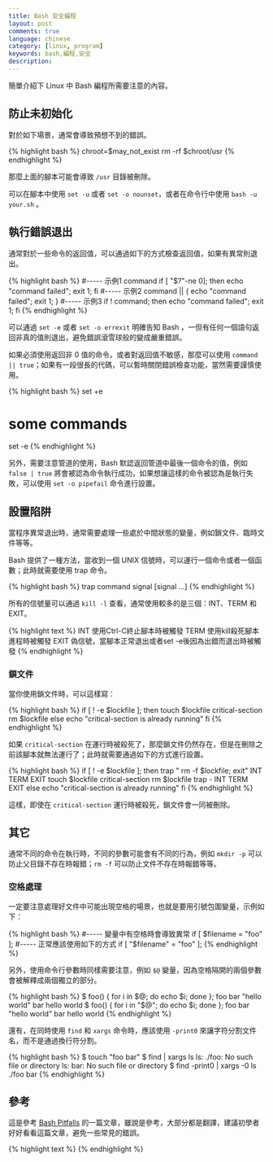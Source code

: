 ```yaml
---
title: Bash 安全編程
layout: post
comments: true
language: chinese
category: [linux, program]
keywords: bash,編程,安全
description:
---
```


簡單介紹下 Linux 中 Bash 編程所需要注意的內容。

<!-- more -->

## 防止未初始化

對於如下場景，通常會導致預想不到的錯誤。

{% highlight bash %}
chroot=$may_not_exist
rm -rf $chroot/usr
{% endhighlight %}

那麼上面的腳本可能會導致 `/usr` 目錄被刪除。

可以在腳本中使用 `set -u` 或者 `set -o nounset`，或者在命令行中使用 `bash -u your.sh` 。

## 執行錯誤退出

通常對於一些命令的返回值，可以通過如下的方式檢查返回值，如果有異常則退出。

{% highlight bash %}
#----- 示例1
command
if [ "$?"-ne 0]; then echo "command failed"; exit 1; fi
#----- 示例2
command || { echo "command failed"; exit 1; }
#----- 示例3
if ! command; then echo "command failed"; exit 1; fi
{% endhighlight %}

可以通過 `set -e` 或者 `set -o errexit` 明確告知 Bash ，一但有任何一個語句返回非真的值則退出，避免錯誤滾雪球般的變成嚴重錯誤。

如果必須使用返回非 0 值的命令，或者對返回值不敏感，那麼可以使用 `command || true`；如果有一段很長的代碼，可以暫時關閉錯誤檢查功能，當然需要謹慎使用。

{% highlight bash %}
set +e
# some commands
set -e
{% endhighlight %}

另外，需要注意管道的使用，Bash 默認返回管道中最後一個命令的值，例如 `false | true` 將會被認為命令執行成功，如果想讓這樣的命令被認為是執行失敗，可以使用 `set -o pipefail` 命令進行設置。

## 設置陷阱

當程序異常退出時，通常需要處理一些處於中間狀態的變量，例如鎖文件、臨時文件等等。

Bash 提供了一種方法，當收到一個 UNIX 信號時，可以運行一個命令或者一個函數；此時就需要使用 trap 命令。

{% highlight bash %}
trap command signal [signal ...]
{% endhighlight %}

所有的信號量可以通過 `kill -l` 查看，通常使用較多的是三個：INT、TERM 和 EXIT。

{% highlight text %}
INT   使用Ctrl-C終止腳本時被觸發
TERM  使用kill殺死腳本進程時被觸發
EXIT  偽信號，當腳本正常退出或者set -e後因為出錯而退出時被觸發
{% endhighlight %}

### 鎖文件

當你使用鎖文件時，可以這樣寫：

{% highlight bash %}
if [ ! -e $lockfile ]; then
    touch $lockfile
    critical-section
    rm $lockfile
else
    echo "critical-section is already running"
fi
{% endhighlight %}

如果 `critical-section` 在運行時被殺死了，那麼鎖文件仍然存在，但是在刪除之前該腳本就無法運行了；此時就需要通過如下的方式進行設置。

{% highlight bash %}
if [ ! -e $lockfile ]; then
    trap " rm -f $lockfile; exit" INT TERM EXIT
    touch $lockfile
    critical-section
    rm $lockfile
    trap - INT TERM EXIT
else
    echo "critical-section is already running"
fi
{% endhighlight %}

這樣，即使在 `critical-section` 運行時被殺死，鎖文件會一同被刪除。


<!--
### 竟態條件

另外，在上面鎖文件示例中，會存在一個竟態條件，也就是在判斷鎖文件和創建鎖文件之間。

其中一個可行的解決方法是使用IO重定向和bash的noclobber(wikipedia)模式，重定向到不存在的文件。我們可以這麼做：
if ( set -o noclobber; echo "$$" > "$lockfile") 2> /dev/null;
then
trap 'rm -f "$lockfile"; exit $?' INT TERM EXIT
critical-section
rm -f "$lockfile"
trap - INT TERM EXIT
else
echo "Failed to acquire lockfile: $lockfile"
echo "held by $(cat $lockfile)"
fi
更復雜一點兒的問題是你要更新一大堆文件，當它們更新過程中出現問題時，你是否能讓腳本掛得更加優雅一些。你想確認那些正確更新了，哪些根本沒有變化。比如你需要一個添加用戶的腳本。
add_to_passwd $user
cp -a /etc/skel /home/$user
chown $user /home/$user -R
當磁盤空間不足或者進程中途被殺死，這個腳本就會出現問題。在這種情況下，你也許希望用戶賬戶不存在，而且他的文件也應該被刪除。
rollback() {
del_from_passwd $user
if [ -e /home/$user ]; then
rm -rf /home/$user
fi
exit
}

trap rollback INT TERM EXIT
add_to_passwd $user

cp -a /etc/skel /home/$user
chown $user /home/$user -R
trap - INT TERM EXIT
在腳本最後需要使用trap關閉rollback調用，否則當腳本正常退出的時候rollback將會被調用，那麼腳本等於什麼都沒做。
保持原子化

又是你需要一次更新目錄中的一大堆文件，比如你需要將URL重寫到另一個網站的域名。你也許會寫：
for file in $(find /var/www -type f -name "*.html"); do
perl -pi -e 's/www.example.net/www.example.com/' $file
done
如果修改到一半是腳本出現問題，一部分使用www.example.com，而另一部分使用www.example.net。你可以使用備份和trap解決，但在升級過程中你的網站URL是不一致的。
解決方法是將這個改變做成一個原子操作。先對數據做一個副本，在副本中更新URL，再用副本替換掉現在工作的版本。你需要確認副本和工作版本目錄在同一個磁盤分區上，這樣你就可以利用Linux系統的優勢，它移動目錄僅僅是更新目錄指向的inode節點。
cp -a /var/www /var/www-tmp
for file in $(find /var/www-tmp -type -f -name "*.html"); do
perl -pi -e 's/www.example.net/www.example.com/' $file
done
mv /var/www /var/www-old
mv /var/www-tmp /var/www
-->

## 其它

通常不同的命令在執行時，不同的參數可能會有不同的行為，例如 `mkdir -p` 可以防止父目錄不存在時報錯；`rm -f` 可以防止文件不存在時報錯等等。

### 空格處理

一定要注意處理好文件中可能出現空格的場景，也就是要用引號包圍變量，示例如下：

{% highlight bash %}
#----- 變量中有空格時會導致異常
if [ $filename = "foo" ];
#----- 正常應該使用如下的方式
if [ "$filename" = "foo" ];
{% endhighlight %}

另外，使用命令行參數時同樣需要注意，例如 `$@` 變量，因為空格隔開的兩個參數會被解釋成兩個獨立的部分。

{% highlight bash %}
$ foo() { for i in $@; do echo $i; done }; foo bar "hello world"
bar
hello
world
$ foo() { for i in "$@"; do echo $i; done }; foo bar "hello world"
bar
hello world
{% endhighlight %}

還有，在同時使用 `find` 和 `xargs` 命令時，應該使用 `-print0` 來讓字符分割文件名，而不是通過換行符分割。

{% highlight bash %}
$ touch "foo bar"
$ find | xargs ls
ls: ./foo: No such file or directory
ls: bar: No such file or directory
$ find -print0 | xargs -0 ls
./foo bar
{% endhighlight %}



<!--


下面就逐個分析一下這篇文章中提到的錯誤。不是完全的翻譯，有些沒用的話就略過了， 有些地方則加了些註釋。

    for i in `ls *.mp3`

    常見的錯誤寫法：

     for i in `ls *.mp3`; do     # Wrong!

    為什麼錯誤呢？因為for…in語句是按照空白來分詞的，包含空格的文件名會被拆成多個詞。 如遇到 01 - Don’t Eat the Yellow Snow.mp3 時，i的值會依次取 01，-，Don’t，等等。

    用雙引號也不行，它會將ls *.mp3的全部結果當成一個詞來處理。

     for i in "`ls *.mp3`"; do   # Wrong!

    正確的寫法是

     for i in *.mp3; do

    cp $file $target

    這句話基本上正確，但同樣有空格分詞的問題。所以應當用雙引號：

     cp "$file" "$target"

    但是如果湊巧文件名以 - 開頭，這個文件名會被 cp 當作命令行選項來處理，依舊很頭疼。可以試試下面這個。

     cp -- "$file" "$target"

    運氣差點的再碰上一個不支持 – 選項的系統，那隻能用下面的方法了：使每個變量都以目錄開頭。

     for i in ./*.mp3; do
       cp "$i" /target
       ...

    [ $foo = "bar" ]

    當$foo為空時，上面的命令就變成了

     [ = "bar" ]

    類似地，當$foo包含空格時：

     [ multiple words here = "bar" ]

    兩者都會出錯。所以應當用雙引號將變量括起來：

     [ "$foo" = bar ]      # 幾乎完美了。

    但是！當$foo以 - 開頭時依然會有問題。 在較新的bash中你可以用下面的方法來代替，[[ 關鍵字能正確處理空白、空格、帶橫線等問題。

     [[ $foo = bar ]]      # 正確

    舊版本bash中可以用這個技巧（雖然不好理解）：

     [ x"$foo" = xbar ]    # 正確

    或者乾脆把變量放在右邊，因為 [ 命令的等號右邊即使是空白或是橫線開頭，依然能正常工作。 （Java編程風格中也有類似的做法，雖然目的不一樣。）

     [ bar = "$foo" ]      # 正確

    cd `dirname "$f"`

    同樣也存在空格問題。那麼加上引號吧。

     cd "`dirname "$f"`"

    問題來了，是不是寫錯了？由於雙引號的嵌套，你會認為`dirname 是第一個字符串，`是第二個字符串。 錯了，那是C語言。在bash中，命令替換（反引號``中的內容）裡面的雙引號會被正確地匹配到一起， 不用特意去轉義。

    $()語法也相同，如下面的寫法是正確的。

     cd "$(dirname "$f")"

    [ "$foo" = bar && "$bar" = foo ]

    [ 中不能使用 && 符號！因為 [ 的實質是 test 命令，&& 會把這一行分成兩個命令的。應該用以下的寫法。

     [ bar = "$foo" -a foo = "$bar" ]       # Right!
     [ bar = "$foo" ] && [ foo = "$bar" ]   # Also right!
     [[ $foo = bar && $bar = foo ]]         # Also right!

    [ $foo > 7 ]

    很可惜 [[ 只適用於字符串，不能做數字比較。數字比較應當這樣寫：

     (( $foo > 7 ))

    或者用經典的寫法：

     [ $foo -gt 7 ]

    但上述使用 -gt 的寫法有個問題，那就是當 $foo 不是數字時就會出錯。你必須做好類型檢驗。

    這樣寫也行。

     [[ $foo -gt 7 ]]

    grep foo bar | while read line; do ((count++)); done

    這行代碼數出bar文件中包含foo的行數，雖然很麻煩（等同於grep -c foo bar或者 grep foo bar | wc -l）。 乍一看沒有問題，但執行之後count變量卻沒有值。因為管道中的每個命令都放到一個新的子shell中執行， 所以子shell中定義的count變量無法傳遞出來。

    if [grep foo myfile]

    初學者常犯的錯誤，就是將 if 語句後面的 [ 當作if語法的一部分。實際上它是一個命令，相當於 test 命令， 而不是 if 語法。這一點C程序員特別應當注意。

    if 會將 if 到 then 之間的所有命令的返回值當作判斷條件。因此上面的語句應當寫成

     if grep foo myfile > /dev/null; then

    if [bar="$foo"]

    同樣，[ 是個命令，不是 if 語句的一部分，所以要注意空格。

     if [ bar = "$foo" ]

    if [ [ a = b ] && [ c = d ] ]

    同樣的問題，[ 不是 if 語句的一部分，當然也不是改變邏輯判斷的括號。它是一個命令。可能C程序員比較容易犯這個錯誤？

    if [ a = b ] && [ c = d ]        # 正確

    cat file | sed s/foo/bar/ > file

    你不能在同一條管道操作中同時讀寫一個文件。根據管道的實現方式，file要麼被截斷成0字節，要麼會無限增長直到填滿整個硬盤。 如果想改變原文件的內容，只能先將輸出寫到臨時文件中再用mv命令。

    sed 's/foo/bar/g' file > tmpfile && mv tmpfile file

    echo $foo

    這句話還有什麼錯誤碼？一般來說是正確的，但下面的例子就有問題了。

    MSG="Please enter a file name of the form *.zip"
    echo $MSG         # 錯誤！

    如果恰巧當前目錄下有zip文件，就會顯示成

    Please enter a file name of the form freenfss.zip lw35nfss.zip

    所以即使是echo也別忘記給變量加引號。

    $foo=bar

    變量賦值時無需加 $ 符號——這不是Perl或PHP。

    foo = bar

    變量賦值時等號兩側不能加空格——這不是C語言。

    echo <<EOF

    here document是個好東西，它可以輸出成段的文字而不用加引號也不用考慮換行符的處理問題。 不過here document輸出時應當使用cat而不是echo。

    # This is wrong:
    echo <<EOF
    Hello world
    EOF

    # This is right:
    cat <<EOF
    Hello world
    EOF

    su -c 'some command'

    原文的意思是，這條基本上正確，但使用者的目的是要將 -c ‘some command’ 傳給shell。 而恰好 su 有個 -c 參數，所以su 只會將 ‘some command’ 傳給shell。所以應該這麼寫：

    su root -c 'some command'

    但是在我的平臺上，man su 的結果中關於 -c 的解釋為

    -c, --commmand=COMMAND
                pass a single COMMAND to the shell with -c

    也就是說，-c ‘some command’ 同樣會將 -c ‘some command’ 這樣一個字符串傳遞給shell， 和這條就不符合了。不管怎樣，先將這一條寫在這裡吧。

    cd /foo; bar

    cd有可能會出錯，出錯後 bar 命令就會在你預想不到的目錄裡執行了。所以一定要記得判斷cd的返回值。

    cd /foo && bar

    如果你要根據cd的返回值執行多條命令，可以用      。

    cd /foo || exit 1;
    bar
    baz

    關於目錄的一點題外話，假設你要在shell程序中頻繁變換工作目錄，如下面的代碼：

    find ... -type d | while read subdir; do
      cd "$subdir" && whatever && ... && cd -
    done

    不如這樣寫：

    find ... -type d | while read subdir; do
      (cd "$subdir" && whatever && ...)
    done

    括號會強制啟動一個子shell，這樣在這個子shell中改變工作目錄不會影響父shell（執行這個腳本的shell）， 就可以省掉cd - 的麻煩。

    你也可以靈活運用 pushd、popd、dirs 等命令來控制工作目錄。

    [ bar == "$foo" ]

    [ 命令中不能用 ==，應當寫成

    [ bar = "$foo" ] && echo yes
    [[ bar == $foo ]] && echo yes

    for i in {1..10}; do ./something &; done

    & 後面不應該再放 ; ，因為 & 已經起到了語句分隔符的作用，無需再用;。

    for i in {1..10}; do ./something & done

    cmd1 && cmd2 || cmd3

    有人喜歡用這種格式來代替 if…then…else 結構，但其實並不完全一樣。如果cmd2返回一個非真值，那麼cmd3則會被執行。 所以還是老老實實地用 if cmd1; then cmd2; else cmd3 為好。

    UTF-8的BOM(Byte-Order Marks)問題

    UTF-8編碼可以在文件開頭用幾個字節來表示編碼的字節順序，這幾個字節稱為BOM。但Unix格式的UTF-8編碼不需要BOM。 多餘的BOM會影響shell解析，特別是開頭的 #!/bin/sh 之類的指令將會無法識別。

    MS-DOS格式的換行符(CRLF)也存在同樣的問題。如果你將shell程序保存成DOS格式，腳本就無法執行了。

    $ ./dos
    -bash: ./dos: /bin/sh^M: bad interpreter: No such file or directory

    echo "Hello World!"

    交互執行這條命令會產生以下的錯誤：

    -bash: !": event not found

    因為 !” 會被當作命令行歷史替換的符號來處理。不過在shell腳本中沒有這樣的問題。

    不幸的是，你無法使用轉義符來轉義!：

    $ echo "hi\!"
    hi\!

    解決方案之一，使用單引號，即

    $ echo 'Hello, world!'

    如果你必須使用雙引號，可以試試通過 set +H 來取消命令行歷史替換。

    set +H
    echo "Hello, world!"

    for arg in $*

    $*表示所有命令行參數，所以你可能想這樣寫來逐個處理參數，但參數中包含空格時就會失敗。如：

    #!/bin/bash
    # Incorrect version
    for x in $*; do
      echo "parameter: '$x'"
    done

    $ ./myscript 'arg 1' arg2 arg3
    parameter: 'arg'
    parameter: '1'
    parameter: 'arg2'
    parameter: 'arg3'

    正確的方法是使用 $@。

    #!/bin/bash
    # Correct version
    for x in "$@"; do
      echo "parameter: '$x'"
    done

    $ ./myscript 'arg 1' arg2 arg3
    parameter: 'arg 1'
    parameter: 'arg2'
    parameter: 'arg3'

    在 bash 的手冊中對 $* 和 $@ 的說明如下：

    *    Expands to the positional parameters, starting from one.
         When the expansion occurs within double quotes, it
         expands to a single word with the value of each parameter
         separated by the first character of the IFS special variable.
         That is, "$*" is equivalent to "$1c$2c...",
    @    Expands to the positional parameters, starting from one.
         When the expansion occurs within double quotes, each
         parameter expands to a separate word.  That  is,  "$@"
         is equivalent to "$1" "$2" ...

    可見，不加引號時 $* 和 $@ 是相同的，但$* 會被擴展成一個字符串，而 $@ 會 被擴展成每一個參數。

    function foo()

    在bash中沒有問題，但其他shell中有可能出錯。不要把 function 和括號一起使用。 最為保險的做法是使用括號，即

    foo() {
      ...
    }




/reference/linux/BashPitfalls.mhtml
-->


## 參考

這是參考 [Bash Pitfalls](http://bash.cumulonim.biz/BashPitfalls.html) 的一篇文章，雖說是參考，大部分都是翻譯，建議初學者好好看看這篇文章，避免一些常見的錯誤。


<!--
Bash編程易犯的錯誤
http://blog.jobbole.com/46191/
Bash 老司機也可能忽視的 10 大編程細節
https://www.leiphone.com/news/201703/i49ztcRDDymM7Id5.html
初識Bash編程
http://www.jianshu.com/p/d590aa13b124

ShellCheck
-->

{% highlight text %}
{% endhighlight %}
